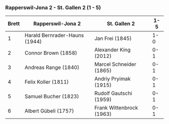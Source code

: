 ### Rapperswil-Jona 2 - St. Gallen 2 (1 - 5) 

| Brett | Rapperswil-Jona 2             | St. Gallen 2             | 1-5 |
|-------|-------------------------------|--------------------------|-----|
| 1     | Harald Bernrader-Hauns (1944) | Jan Frei (1845)          | 1-0 |
| 2     | Connor Brown (1858)           | Alexander King (2012)    | 0-1 |
| 3     | Andreas Range (1840)          | Marcel Schneider (1865)  | 0-1 |
| 4     | Felix Koller (1811)           | Andriy Pryimak (1915)    | 0-1 |
| 5     | Samuel Bucher (1823)          | Rudolf Gautschi (1959)   | 0-1 |
| 6     | Albert Gübeli (1757)          | Frank Wittenbrock (1963) | 0-1 |
